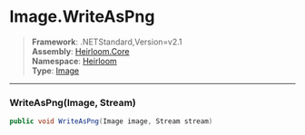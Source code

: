# Image.WriteAsPng

> **Framework**: .NETStandard,Version=v2.1  
> **Assembly**: [Heirloom.Core][0]  
> **Namespace**: [Heirloom][0]  
> **Type**: [Image][1]  

--------------------------------------------------------------------------------

### WriteAsPng(Image, Stream)

```cs
public void WriteAsPng(Image image, Stream stream)
```

[0]: ..\Heirloom.Core.md
[1]: Heirloom.Image.md
